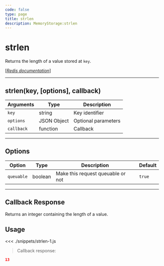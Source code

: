 ```yaml
---
code: false
type: page
title: strlen
description: MemoryStorage:strlen
---
```


# strlen

Returns the length of a value stored at `key`.

[[_Redis documentation_]](https://redis.io/commands/strlen)

---

## strlen(key, [options], callback)

| Arguments  | Type        | Description         |
| ---------- | ----------- | ------------------- |
| `key`      | string      | Key identifier      |
| `options`  | JSON Object | Optional parameters |
| `callback` | function    | Callback            |

---

## Options

| Option     | Type    | Description                       | Default |
| ---------- | ------- | --------------------------------- | ------- |
| `queuable` | boolean | Make this request queuable or not | `true`  |

---

## Callback Response

Returns an integer containing the length of a value.

## Usage

<<< ./snippets/strlen-1.js

> Callback response:

```json
13
```
